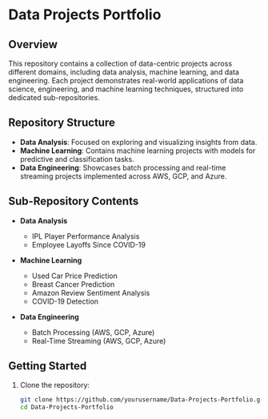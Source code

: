# Data Projects Portfolio

## Overview
This repository contains a collection of data-centric projects across different domains, including data analysis, machine learning, and data engineering. Each project demonstrates real-world applications of data science, engineering, and machine learning techniques, structured into dedicated sub-repositories.

## Repository Structure
- **Data Analysis**: Focused on exploring and visualizing insights from data.
- **Machine Learning**: Contains machine learning projects with models for predictive and classification tasks.
- **Data Engineering**: Showcases batch processing and real-time streaming projects implemented across AWS, GCP, and Azure.

## Sub-Repository Contents
- **Data Analysis**
  - IPL Player Performance Analysis
  - Employee Layoffs Since COVID-19

- **Machine Learning**
  - Used Car Price Prediction
  - Breast Cancer Prediction
  - Amazon Review Sentiment Analysis
  - COVID-19 Detection

- **Data Engineering**
  - Batch Processing (AWS, GCP, Azure)
  - Real-Time Streaming (AWS, GCP, Azure)

## Getting Started
1. Clone the repository:
   ```bash
   git clone https://github.com/yourusername/Data-Projects-Portfolio.git
   cd Data-Projects-Portfolio
